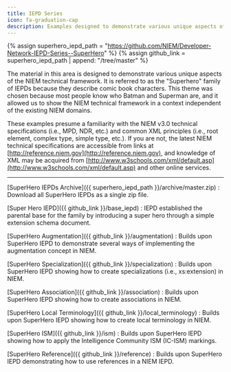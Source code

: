 ```yaml
---
title: IEPD Series
icon: fa-graduation-cap
description: Examples designed to demonstrate various unique aspects of the NIEM technical framework.
---
```


{% assign superhero_iepd_path = "https://github.com/NIEM/Developer-Network-IEPD-Series--SuperHero" %}
{% assign github_link = superhero_iepd_path | append: "/tree/master" %}

The material in this area is designed to demonstrate various unique aspects of the NIEM technical framework. It is referred to as the "Superhero" family of IEPDs because they describe comic book characters. This theme was chosen because most people know who Batman and Superman are, and it allowed us to show the NIEM technical framework in a context independent of the existing NIEM domains.

These examples presume a familiarity with the NIEM v3.0 technical specifications (i.e., MPD, NDR, etc.) and common XML principles (i.e., root element, complex type, simple type, etc.). If you are not, the latest NIEM technical specifications are accessible from links at [http://reference.niem.gov](http://reference.niem.gov), and knowledge of XML may be acquired from [http://www.w3schools.com/xml/default.asp](http://www.w3schools.com/xml/default.asp) and other online services.

---

[SuperHero IEPDs Archive]({{ superhero_iepd_path }}/archive/master.zip)
: Download all SuperHero IEPDs as a single zip file.

[Super Hero IEPD]({{ github_link }}/base_iepd)
: IEPD established the parental base for the family by introducing a super hero through a simple extension schema document.

[SuperHero Augmentation]({{ github_link }}/augmentation)
: Builds upon SuperHero IEPD to demonstrate several ways of implementing the augmentation concept in NIEM.

[SuperHero Specialization]({{ github_link }}/specialization)
: Builds upon SuperHero IEPD showing how to create specializations (i.e., xs:extension) in NIEM.

[SuperHero Association]({{ github_link }}/association)
: Builds upon SuperHero IEPD showing how to create associations in NIEM.

[SuperHero Local Terminology]({{ github_link }}/local_terminology)
: Builds upon SuperHero IEPD showing how to create local terminology in NIEM.

[SuperHero ISM]({{ github_link }}/ism)
: Builds upon SuperHero IEPD showing how to apply the Intelligence Community ISM (IC-ISM) markings.

[SuperHero Reference]({{ github_link }}/reference)
: Builds upon SuperHero IEPD demonstrating how to use references in a NIEM IEPD.

